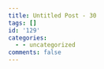 ```yaml
---
title: Untitled Post - 30
tags: []
id: '129'
categories:
  - - uncategorized
comments: false
---
```

